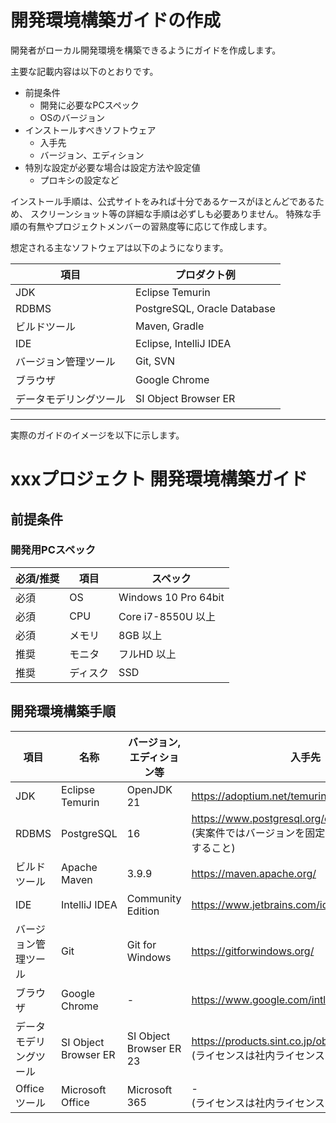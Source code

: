 # 開発環境構築ガイドの作成


開発者がローカル開発環境を構築できるようにガイドを作成します。

主要な記載内容は以下のとおりです。

- 前提条件
  - 開発に必要なPCスペック
  - OSのバージョン
- インストールすべきソフトウェア
  - 入手先
  - バージョン、エディション
- 特別な設定が必要な場合は設定方法や設定値
  - プロキシの設定など

インストール手順は、公式サイトをみれば十分であるケースがほとんどであるため、
スクリーンショット等の詳細な手順は必ずしも必要ありません。
特殊な手順の有無やプロジェクトメンバーの習熟度等に応じて作成します。


想定される主なソフトウェアは以下のようになります。

| 項目                   | プロダクト例                |
|------------------------|-----------------------------|
| JDK                    | Eclipse Temurin             |
| RDBMS                  | PostgreSQL, Oracle Database |
| ビルドツール           | Maven, Gradle               |
| IDE                    | Eclipse, IntelliJ IDEA      |
| バージョン管理ツール   | Git, SVN                    |
| ブラウザ               | Google Chrome               |
| データモデリングツール | SI Object Browser ER        |

-----

実際のガイドのイメージを以下に示します。

# xxxプロジェクト 開発環境構築ガイド

## 前提条件

### 開発用PCスペック

| 必須/推奨 | 項目     | スペック              |
|-----------|----------|-----------------------|
| 必須      | OS       | Windows 10 Pro 64bit  |
| 必須      | CPU      | Core i7-8550U 以上    |
| 必須      | メモリ   | 8GB 以上              |
| 推奨      | モニタ   | フルHD 以上           |
| 推奨      | ディスク | SSD                   |


## 開発環境構築手順

| 項目                   | 名称                   | バージョン,エディション等           | 入手先                                                                         |
|------------------------|----------------------|-------------------------|-----------------------------------------------------------------------------|
| JDK                    | Eclipse Temurin      | OpenJDK 21              | https://adoptium.net/temurin/                                               |
| RDBMS                  | PostgreSQL           | 16                      | https://www.postgresql.org/download/windows/<br> (実案件ではバージョンを固定できるようにガイドすること) |
| ビルドツール           | Apache Maven         | 3.9.9                   | https://maven.apache.org/                                                   |
| IDE                    | IntelliJ IDEA        | Community Edition       | https://www.jetbrains.com/idea/                                             |
| バージョン管理ツール   | Git                  | Git for Windows         | https://gitforwindows.org/                                                  |
| ブラウザ               | Google Chrome        | -                       | https://www.google.com/intl/ja/chrome/                                      |
| データモデリングツール | SI Object Browser ER | SI Object Browser ER 23 | https://products.sint.co.jp/ober/trial <br> (ライセンスは社内ライセンスを使用)              |
| Officeツール           | Microsoft Office     | Microsoft 365           | - <br> (ライセンスは社内ライセンスを使用)              |

